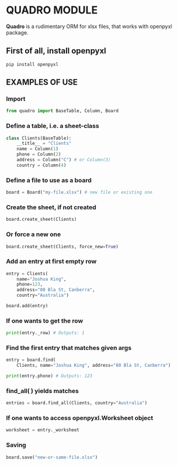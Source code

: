 # QUADRO MODULE
 **Quadro** is a rudimentary ORM for xlsx files, that works with openpyxl package.

## First of all, install openpyxl
```console
pip install openpyxl
```

## EXAMPLES OF USE
### Import
```python
from quadro import BaseTable, Column, Board
```

### Define a table, i.e. a sheet-class
```python
class Clients(BaseTable):
    __title__ = "Clients"
    name = Column(1)  
    phone = Column(2)
    address = Column("C") # or Column(3)
    country = Column(4)
```

### Define a file to use as a board
```python
board = Board("my-file.xlsx") # new file or existing one
```

### Create the sheet, if not created
```python
board.create_sheet(Clients)
```

### Or force a new one
```python
board.create_sheet(Clients, force_new=True)
```

### Add an entry at first empty row
```python
entry = Clients(
    name="Joshua King",
    phone=123,
    address="80 Bla St, Canberra",
    country="Australia")

board.add(entry)
```

### If one wants to get the row
```python
print(entry._row) # Outputs: 1
```

### Find the first entry that matches given args
```python
entry = board.find(
    Clients, name="Joshua King", address="80 Bla St, Canberra")

print(entry.phone) # Outputs: 123
```

### find_all( ) yields matches
```python
entries = board.find_all(Clients, country="Australia")
```

### If one wants to access openpyxl.Worksheet object
```python
worksheet = entry._worksheet
```

### Saving
```python
board.save("new-or-same-file.xlsx")
```